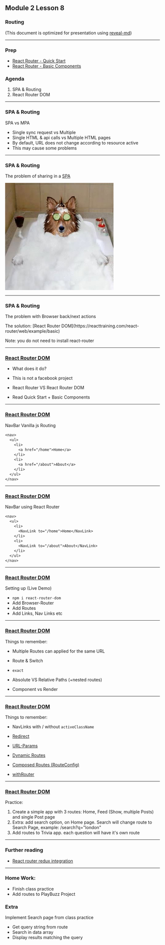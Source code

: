 ## Module 2 Lesson 8
### Routing

(This document is optimized for presentation using [reveal-md](https://github.com/webpro/reveal-md))

---
    
### Prep
* [React Router - Quick Start](https://reacttraining.com/react-router/web/guides/quick-start)
* [React Router - Basic Components](https://reacttraining.com/react-router/web/guides/basic-components)

### Agenda
1. SPA & Routing
2. React Router DOM

---

### SPA & Routing
SPA vs MPA
* Single sync request vs Multiple
* Single HTML & api calls vs Multiple HTML pages
* By default, URL does not change according to resource active
* This may cause some problems

---

### SPA & Routing

The problem of sharing in a [SPA](https://en.wikipedia.org/wiki/Single-page_application)

<img src="./assets/spa.jpg">
<!-- .element: class="fragment" -->

---

### SPA & Routing

The problem with Browser back/next actions 

<div>
The solution: [React Router DOM](https://reacttraining.com/react-router/web/example/basic)
</div>
<!-- .element: class="fragment" -->

Note: you do not need to install react-router


---

### [React Router DOM](https://github.com/ReactTraining/react-router)
* What does it do?
<!-- .element: class="fragment" -->

* This is not a facebook project
<!-- .element: class="fragment" -->

* React Router VS React Router DOM
<!-- .element: class="fragment" -->

* Read Quick Start + Basic Components
<!-- .element: class="fragment" -->

---

### [React Router DOM](https://github.com/ReactTraining/react-router)
NavBar Vanilla js Routing
```
<nav>
  <ul>
    <li>
      <a href="/home">Home</a>
    </li>
    <li>
      <a href="/about">About</a>
    </li>
  </ul>
</nav>

```

---

### [React Router DOM](https://github.com/ReactTraining/react-router)
NavBar using  React Router
```
<nav>
  <ul>
    <li>
      <NavLink to="/home">Home</NavLink>
    </li>
    <li>
      <NavLink to="/about">About</NavLink>
    </li>
  </ul>
</nav>

```

---

### [React Router DOM](https://github.com/ReactTraining/react-router)
Setting up (Live Demo)
* `npm i react-router-dom`
* Add Browser-Router
* Add Routes
* Add Links, Nav Links etc

---

### [React Router DOM](https://github.com/ReactTraining/react-router)
Things to remember:

* Multiple Routes can applied for the same URL
<!-- .element: class="fragment" -->

* Route & Switch
<!-- .element: class="fragment" -->

* `exact`
<!-- .element: class="fragment" -->

* Absolute VS Relative Paths (+nested routes)
<!-- .element: class="fragment" -->

* Component vs Render
<!-- .element: class="fragment" -->



---

### [React Router DOM](https://github.com/ReactTraining/react-router)
Things to remember:

* NavLinks with / without `activeClassName`
<!-- .element: class="fragment" -->

* [Redirect](https://reacttraining.com/react-router/web/example/auth-workflow)

* [URL-Params](https://reacttraining.com/react-router/web/example/url-params)

* [Dynamic Routes](https://reacttraining.com/react-router/web/example/sidebar)

* [Composed Routes (RouteConfig)](https://reacttraining.com/react-router/web/example/route-config)

* [withRouter](https://reacttraining.com/react-router/web/api/withRouter)

---

### [React Router DOM](https://github.com/ReactTraining/react-router)
Practice:

1. Create a simple app with 3 routes: 
  Home, Feed (Show, multiple Posts) and single Post page
2. Extra: add search option, on Home page. 
Search will change route to Search Page, example: /search?q="london"
3. Add routes to Trivia app. each question will have it's own route

---

### Further reading
* [React router redux integration](https://reacttraining.com/react-router/web/guides/redux-integration)

---
### Home Work:
* Finish class practice
* Add routes to PlayBuzz Project

### Extra
Implement Search page from class practice
* Get query string from route
* Search in data array
* Display results matching the query